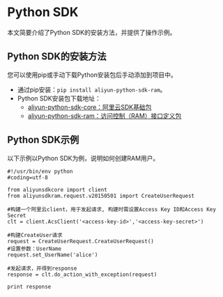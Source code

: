 # Python SDK

本文简要介绍了Python SDK的安装方法，并提供了操作示例。

## Python SDK的安装方法

您可以使用pip或手动下载Python安装包后手动添加到项目中。

-   通过pip安装：`pip install aliyun-python-sdk-ram`。
-   Python SDK安装包下载地址：
    -   [aliyun-python-sdk-core：阿里云SDK基础包](https://pypi.python.org/pypi/aliyun-python-sdk-core)
    -   [aliyun-python-sdk-ram：访问控制（RAM）接口定义包](https://pypi.python.org/pypi/aliyun-python-sdk-ram)

## Python SDK示例

以下示例以Python SDK为例，说明如何创建RAM用户。

```
#!/usr/bin/env python
#coding=utf-8

from aliyunsdkcore import client
from aliyunsdkram.request.v20150501 import CreateUserRequest

#构建一个阿里云client，用于发起请求, 构建时需设置Access Key ID和Access Key Secret
clt = client.AcsClient('<access-key-id>','<access-key-secret>')

#构建CreateUser请求
request = CreateUserRequest.CreateUserRequest()
#设置参数：UserName
request.set_UserName('alice')

#发起请求，并得到response
response = clt.do_action_with_exception(request)

print response
```

